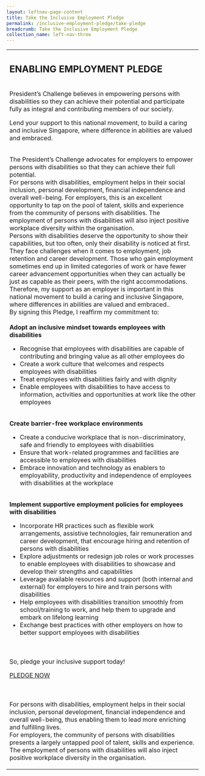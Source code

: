 ```yaml
---
layout: leftnav-page-content
title: Take the Inclusive Employment Pledge
permalink: /inclusive-employment-pledge/take-pledge
breadcrumb: Take the Inclusive Employment Pledge
collection_name: left-nav-three
---
```



<table cellpadding="10px" cellspacing="10px" border="0" width="100%"> 
<tr><td>
<h2>ENABLING EMPLOYMENT PLEDGE</h2>
<br>President’s Challenge believes in empowering persons with disabilities so they can achieve their potential and participate fully as integral and contributing members of our society.<br>

Lend your support  to this national movement, to build a caring and inclusive Singapore, where difference in abilities are valued and embraced.
<br><br> 
  
The President’s Challenge advocates for employers to empower persons with disabilities so that they can achieve their full potential.
<br>
For persons with disabilities, employment helps in their social inclusion, personal development, financial independence and overall well-being. For employers, this is an excellent opportunity to tap on the pool of talent, skills and experience from the community of persons with disabilities. The employment of persons with disabilities will also inject positive workplace diversity within the organisation.
<br>
Persons with disabilities deserve the opportunity to show their capabilities, but too often, only their disability is noticed at first. They face challenges when it comes to employment, job retention and career development. Those who gain employment sometimes end up in limited categories of work or have fewer career advancement opportunities when they can actually be just as capable as their peers, with the right accommodations. 
<br>
Therefore, my support as an employer is important in this national movement to build a caring and inclusive Singapore, where differences in abilities are valued and embraced..
<br>
By signing this Pledge, I reaffirm my commitment to:
<br>
<br>
<b>Adopt an inclusive mindset towards employees with disabilities</b>
<ul><li>Recognise that employees with disabilities are capable of contributing and bringing value as all other employees do</li>
<li>Create a work culture that welcomes and respects employees with disabilities</li>
<li>Treat employees with disabilities fairly and with dignity</li>
<li>Enable employees with disabilities to have access to information, activities and opportunities at work like the other employees</li>
</ul>
<br>
<b>Create barrier-free workplace environments</b>
<ul><li>Create a conducive workplace that is non-discriminatory, safe and friendly to employees with disabilities</li>
<li>Ensure that work-related programmes and facilities are accessible to employees with disabilities</li>
<li>Embrace innovation and technology as enablers to employability, productivity and independence of employees with disabilities at the workplace</li>
</ul>
<br>
<b>Implement supportive employment policies for employees with disabilities</b>
<ul><li>Incorporate HR practices such as flexible work arrangements, assistive technologies, fair remuneration and career development, that encourage hiring and retention of persons with disabilities</li>
<li>Explore adjustments or redesign job roles or work processes to enable employees with disabilities to showcase and develop their strengths and capabilities</li>
<li>Leverage available resources and support (both internal and external) for employers to hire and train persons with disabilities</li>
<li>Help employees with disabilities transition smoothly from school/training to work, and help them to upgrade and embark on lifelong learning</li>
<li>Exchange best practices with other employers on how to better support employees with disabilities</li>
</ul>
<br><br>So, pledge your inclusive support today!

<a href="https://form.gov.sg/#!/5e4a00425cb1370011a1d85c">PLEDGE NOW</a>

<br><br>
For persons with disabilities, employment helps in their social inclusion, personal development, financial independence and overall well-being, thus enabling them to lead more enriching and fulfilling lives.<br>
For employers, the community of persons with disabilities presents a largely untapped pool of talent, skills and experience.  The employment of persons with disabilities will also inject positive workplace diversity in the organisation.  <br>
</td></tr></table>

